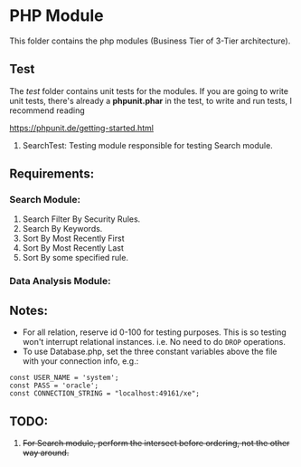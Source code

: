 # PHP Module

This folder contains the php modules (Business Tier of 3-Tier architecture).

## Test

The *test* folder contains unit tests for the modules. If you are going to write unit tests,
there's already a **phpunit.phar** in the test, to write and run tests, I recommend reading

https://phpunit.de/getting-started.html

1. SearchTest: Testing module responsible for testing Search module.

## Requirements:

### Search Module:
    
1. Search Filter By Security Rules.
2. Search By Keywords.
3. Sort By Most Recently First
4. Sort By Most Recently Last
5. Sort By some specified rule.

### Data Analysis Module:

## Notes:
* For all relation, reserve id 0-100 for testing purposes. This is so testing won't interrupt relational instances. i.e.
  No need to do ```DROP``` operations.
* To use Database.php, set the three constant variables above the file with your connection info, e.g.:
```
const USER_NAME = 'system';
const PASS = 'oracle';
const CONNECTION_STRING = "localhost:49161/xe";
```

## TODO:

1. ~~For Search module, perform the intersect before ordering, not the other way around.~~